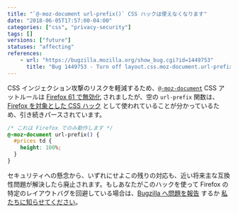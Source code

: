 ```yaml
---
title: "`@-moz-document url-prefix()` CSS ハックは使えなくなります"
date: "2018-06-05T17:57:00-04:00"
categories: ["css", "privacy-security"]
tags: []
versions: ["future"]
statuses: "affecting"
references:
    - url: "https://bugzilla.mozilla.org/show_bug.cgi?id=1449753"
      title: "Bug 1449753 - Turn off layout.css.moz-document.url-prefix-hack.enabled by default."
---
```

CSS インジェクション攻撃のリスクを軽減するため、[`@-moz-document`](https://developer.mozilla.org/docs/Web/CSS/@document) CSS アットルールは [Firefox 61 で無効化](https://www.fxsitecompat.com/ja/docs/2018/moz-document-support-has-been-dropped-except-for-empty-url-prefix/) されましたが、空の `url-prefix` 関数は、[Firefox を対象とした CSS ハック](https://css-tricks.com/snippets/css/css-hacks-targeting-firefox/) として使われていることが分かっているため、引き続きパースされています。

```css
/* これは Firefox でのみ動作します */
@-moz-document url-prefix() {
  #prices td {
    height: 100%;
  }
}
```

セキュリティへの懸念から、いずれにせよこの残りの対応も、近い将来主な互換性問題が解決したら廃止されます。もしあなたがこのハックを使って Firefox の特定のレイアウトバグを回避している場合は、[Bugzilla へ問題を報告](https://bugzilla.mozilla.org/enter_bug.cgi?product=Core&component=Layout&blocked=1449753) するか [私たちに知らせてください](https://www.fxsitecompat.com/ja/contribute/)。
